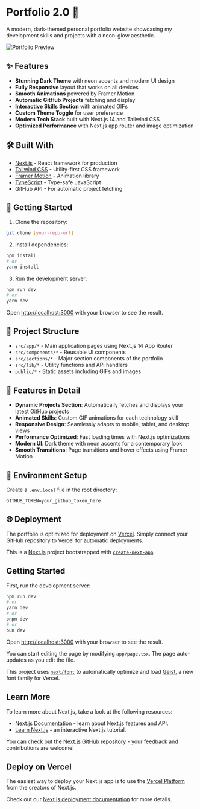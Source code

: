 # Portfolio 2.0 🚀

A modern, dark-themed personal portfolio website showcasing my development skills and projects with a neon-glow aesthetic.

![Portfolio Preview](public/Logo/favicon.ico.JPG)

## ✨ Features

- **Stunning Dark Theme** with neon accents and modern UI design
- **Fully Responsive** layout that works on all devices
- **Smooth Animations** powered by Framer Motion
- **Automatic GitHub Projects** fetching and display
- **Interactive Skills Section** with animated GIFs
- **Custom Theme Toggle** for user preference
- **Modern Tech Stack** built with Next.js 14 and Tailwind CSS
- **Optimized Performance** with Next.js app router and image optimization

## 🛠️ Built With

- [Next.js](https://nextjs.org/) - React framework for production
- [Tailwind CSS](https://tailwindcss.com/) - Utility-first CSS framework
- [Framer Motion](https://www.framer.com/motion/) - Animation library
- [TypeScript](https://www.typescriptlang.org/) - Type-safe JavaScript
- GitHub API - For automatic project fetching

## 🚀 Getting Started

1. Clone the repository:
```bash
git clone [your-repo-url]
```

2. Install dependencies:
```bash
npm install
# or
yarn install
```

3. Run the development server:
```bash
npm run dev
# or
yarn dev
```

Open [http://localhost:3000](http://localhost:3000) with your browser to see the result.

## 📂 Project Structure

- `src/app/*` - Main application pages using Next.js 14 App Router
- `src/components/*` - Reusable UI components
- `src/sections/*` - Major section components of the portfolio
- `src/lib/*` - Utility functions and API handlers
- `public/*` - Static assets including GIFs and images

## 🎨 Features in Detail

- **Dynamic Projects Section**: Automatically fetches and displays your latest GitHub projects
- **Animated Skills**: Custom GIF animations for each technology skill
- **Responsive Design**: Seamlessly adapts to mobile, tablet, and desktop views
- **Performance Optimized**: Fast loading times with Next.js optimizations
- **Modern UI**: Dark theme with neon accents for a contemporary look
- **Smooth Transitions**: Page transitions and hover effects using Framer Motion

## 📱 Environment Setup

Create a `.env.local` file in the root directory:

```env
GITHUB_TOKEN=your_github_token_here
```

## 🌐 Deployment

The portfolio is optimized for deployment on [Vercel](https://vercel.com). Simply connect your GitHub repository to Vercel for automatic deployments.

This is a [Next.js](https://nextjs.org) project bootstrapped with [`create-next-app`](https://nextjs.org/docs/app/api-reference/cli/create-next-app).

## Getting Started

First, run the development server:

```bash
npm run dev
# or
yarn dev
# or
pnpm dev
# or
bun dev
```

Open [http://localhost:3000](http://localhost:3000) with your browser to see the result.

You can start editing the page by modifying `app/page.tsx`. The page auto-updates as you edit the file.

This project uses [`next/font`](https://nextjs.org/docs/app/building-your-application/optimizing/fonts) to automatically optimize and load [Geist](https://vercel.com/font), a new font family for Vercel.

## Learn More

To learn more about Next.js, take a look at the following resources:

- [Next.js Documentation](https://nextjs.org/docs) - learn about Next.js features and API.
- [Learn Next.js](https://nextjs.org/learn) - an interactive Next.js tutorial.

You can check out [the Next.js GitHub repository](https://github.com/vercel/next.js) - your feedback and contributions are welcome!

## Deploy on Vercel

The easiest way to deploy your Next.js app is to use the [Vercel Platform](https://vercel.com/new?utm_medium=default-template&filter=next.js&utm_source=create-next-app&utm_campaign=create-next-app-readme) from the creators of Next.js.

Check out our [Next.js deployment documentation](https://nextjs.org/docs/app/building-your-application/deploying) for more details.
